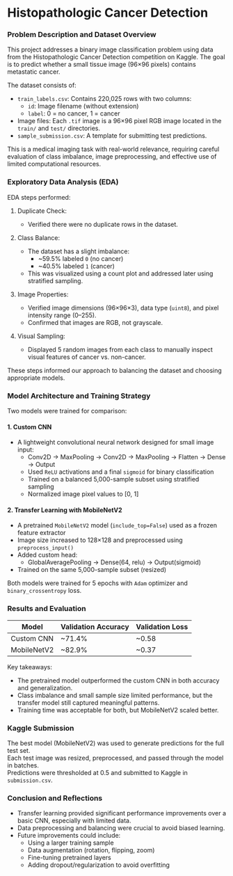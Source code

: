# Histopathologic Cancer Detection
### Problem Description and Dataset Overview

This project addresses a binary image classification problem using data from the Histopathologic Cancer Detection competition on Kaggle. The goal is to predict whether a small tissue image (96×96 pixels) contains metastatic cancer.

The dataset consists of:
- `train_labels.csv`: Contains 220,025 rows with two columns:
  - `id`: Image filename (without extension)
  - `label`: 0 = no cancer, 1 = cancer
- Image files: Each `.tif` image is a 96×96 pixel RGB image located in the `train/` and `test/` directories.
- `sample_submission.csv`: A template for submitting test predictions.

This is a medical imaging task with real-world relevance, requiring careful evaluation of class imbalance, image preprocessing, and effective use of limited computational resources.

### Exploratory Data Analysis (EDA)

EDA steps performed:

1. Duplicate Check:
   - Verified there were no duplicate rows in the dataset.

2. Class Balance:
   - The dataset has a slight imbalance:
     - ~59.5% labeled `0` (no cancer)
     - ~40.5% labeled `1` (cancer)
   - This was visualized using a count plot and addressed later using stratified sampling.

3. Image Properties:
   - Verified image dimensions (96×96×3), data type (`uint8`), and pixel intensity range (0–255).
   - Confirmed that images are RGB, not grayscale.

4. Visual Sampling:
   - Displayed 5 random images from each class to manually inspect visual features of cancer vs. non-cancer.

These steps informed our approach to balancing the dataset and choosing appropriate models.

### Model Architecture and Training Strategy

Two models were trained for comparison:

#### 1. Custom CNN
- A lightweight convolutional neural network designed for small image input:
  - Conv2D → MaxPooling → Conv2D → MaxPooling → Flatten → Dense → Output
  - Used `ReLU` activations and a final `sigmoid` for binary classification
  - Trained on a balanced 5,000-sample subset using stratified sampling
  - Normalized image pixel values to [0, 1]

#### 2. Transfer Learning with MobileNetV2
- A pretrained `MobileNetV2` model (`include_top=False`) used as a frozen feature extractor
- Image size increased to 128×128 and preprocessed using `preprocess_input()`
- Added custom head:
  - GlobalAveragePooling → Dense(64, relu) → Output(sigmoid)
- Trained on the same 5,000-sample subset (resized)

Both models were trained for 5 epochs with `Adam` optimizer and `binary_crossentropy` loss.

### Results and Evaluation

| Model        | Validation Accuracy | Validation Loss |
|--------------|---------------------|-----------------|
| Custom CNN   | ~71.4%              | ~0.58           |
| MobileNetV2  | ~82.9%              | ~0.37           |

Key takeaways:
- The pretrained model outperformed the custom CNN in both accuracy and generalization.
- Class imbalance and small sample size limited performance, but the transfer model still captured meaningful patterns.
- Training time was acceptable for both, but MobileNetV2 scaled better.

### Kaggle Submission

The best model (MobileNetV2) was used to generate predictions for the full test set.  
Each test image was resized, preprocessed, and passed through the model in batches.  
Predictions were thresholded at 0.5 and submitted to Kaggle in `submission.csv`.

### Conclusion and Reflections

- Transfer learning provided significant performance improvements over a basic CNN, especially with limited data.
- Data preprocessing and balancing were crucial to avoid biased learning.
- Future improvements could include:
  - Using a larger training sample
  - Data augmentation (rotation, flipping, zoom)
  - Fine-tuning pretrained layers
  - Adding dropout/regularization to avoid overfitting
